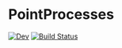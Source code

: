 # PointProcesses

<!-- [![Stable](https://img.shields.io/badge/docs-stable-blue.svg)](https://gdalle.github.io/PointProcesses.jl/stable) -->
[![Dev](https://img.shields.io/badge/docs-dev-blue.svg)](https://gdalle.github.io/PointProcesses.jl/dev)
[![Build Status](https://github.com/gdalle/PointProcesses.jl/workflows/CI/badge.svg)](https://github.com/gdalle/PointProcesses.jl/actions)
<!-- [![Coverage](https://codecov.io/gh/gdalle/PointProcesses.jl/branch/master/graph/badge.svg)](https://codecov.io/gh/gdalle/PointProcesses.jl) -->
